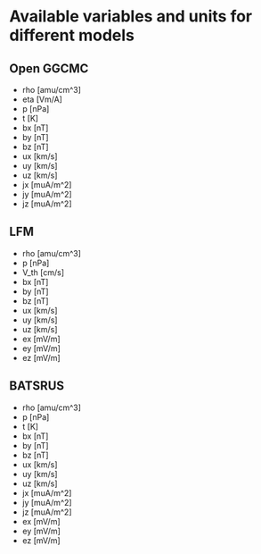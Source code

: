 # Available variables and units for different models #

## Open GGCMC ##
* rho [amu/cm^3]
* eta [Vm/A]
* p [nPa]
* t [K]
* bx [nT]
* by [nT]
* bz [nT]
* ux [km/s]
* uy [km/s]
* uz [km/s]
* jx [muA/m^2]
* jy [muA/m^2]
* jz [muA/m^2]

## LFM ##
* rho [amu/cm^3]
* p [nPa]
* V_th [cm/s]
* bx [nT]
* by [nT]
* bz [nT]
* ux [km/s]
* uy [km/s]
* uz [km/s]
* ex [mV/m]
* ey [mV/m]
* ez [mV/m]

## BATSRUS ##
* rho [amu/cm^3]
* p [nPa]
* t [K]
* bx [nT]
* by [nT]
* bz [nT]
* ux [km/s]
* uy [km/s]
* uz [km/s]
* jx [muA/m^2]
* jy [muA/m^2]
* jz [muA/m^2]
* ex [mV/m]
* ey [mV/m]
* ez [mV/m]